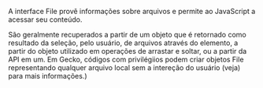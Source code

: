 A interface File provê informações sobre arquivos e permite ao JavaScript  a acessar seu conteúdo.

São geralmente recuperados a partir de um objeto que é retornado como resultado da seleção, pelo usuário, de arquivos através do elemento, a partir do objeto utilizado em operações de arrastar e soltar, ou a partir da API em um. Em Gecko, códigos com privilégiios podem criar objetos File representando qualquer arquivo local sem a intereção do usuário (veja) para mais informações.)